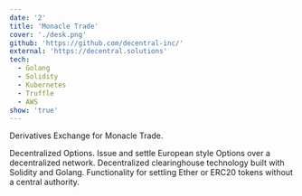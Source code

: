 ```yaml
---
date: '2'
title: 'Monacle Trade'
cover: './desk.png'
github: 'https://github.com/decentral-inc/'
external: 'https://decentral.solutions'
tech:
  - Golang
  - Solidity
  - Kubernetes
  - Truffle
  - AWS 
show: 'true'
---
```


Derivatives Exchange for Monacle Trade.  
  
Decentralized Options. Issue and settle European style Options over a decentralized network. Decentralized clearinghouse technology built with Solidity and Golang. Functionality for settling Ether or ERC20 tokens without a central authority.